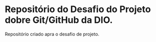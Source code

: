 # Repositório do Desafio do Projeto dobre Git/GitHub da DIO.
Repositório criado apra o desafio de projeto.

